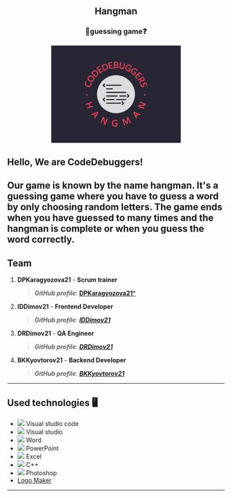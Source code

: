<h2 align="center">Hangman</h1>
<h3 align="center">🤔guessing game❓</h3>


<p align="center">
<img src="ReadMeIMG/codedebuggers-logo.png" width="300">
</p>
  
## Hello, We are CodeDebuggers!

Our game is known by the name hangman. It's a guessing game where you have to guess a word by only choosing random letters. The game ends when you have guessed to many times and the hangman is complete or when you guess the word correctly.
---
 
 ## Team
1. **DPKaragyozova21** - **Scrum trainer**	
   > ***GitHub profile***: [**DPKaragyozova21***](https://github.com/AITsachev19)	
   
2. **IDDimov21** - **Frontend Developer** 
   > ***GitHub profile***: [***IDDimov21***](https://github.com/IDDimov21)

3. **DRDimov21** - **QA Engineer**	
   > ***GitHub profile***: [***DRDimov21***](https://github.com/DGBratoevski20)	

4. **BKKyovtorov21** - **Backend Developer**	
   > ***GitHub profile***: [***BKKyovtorov21***](https://github.com/HHChandar20)	

---

## Used technologies 🖥️
- <img src="https://upload.wikimedia.org/wikipedia/commons/thumb/9/9a/Visual_Studio_Code_1.35_icon.svg/2048px-Visual_Studio_Code_1.35_icon.svg.png" width="20"> Visual studio code
- <img src="https://user-images.githubusercontent.com/85344134/175822710-50145fd8-297a-4cb0-adaf-619ce5585e69.png" width="20"> Visual studio
- <img src="https://user-images.githubusercontent.com/85344134/175822623-c0c00191-22b9-4917-9eb5-cb8868fd0a23.png" width="22"> Word
- <img src="https://media.discordapp.net/attachments/815253581149896790/818136011359518780/kisspng-microsoft-powerpoint-computer-software-microsoft-o-5b3b3927c75c49.3318087715306079118166-rem.png" width="20"> PowerPoint
- <img src="https://media.discordapp.net/attachments/815253581149896790/818134368848969728/1043px-Microsoft_Excel_2013_logo.svg_.png?width=551&height=541" width="20"> Excel
- <img src="https://user-images.githubusercontent.com/85344134/175822844-50fdef40-52f7-4d65-9c2e-b55bbec1fca3.png" width="20"> C++
- <img src="https://upload.wikimedia.org/wikipedia/commons/2/20/Photoshop_CC_icon.png" width="20"> Photoshop
- <a href = "logo.com" > Logo Maker
---
